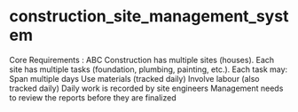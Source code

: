 # construction_site_management_system
Core Requirements : ABC Construction has multiple sites (houses).  Each site has multiple tasks (foundation, plumbing, painting, etc.).  Each task may:  Span multiple days  Use materials (tracked daily)  Involve labour (also tracked daily)  Daily work is recorded by site engineers  Management needs to review the reports before they are finalized
